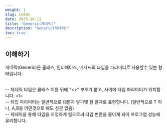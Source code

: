 ```yaml
---
weight: 1
slug: index
date: 2023-10-11
title: "Generic(제네릭)"
description: "Generic(제네릭)"
toc: true
---
```


## 이해하기

제네릭(Generic)은 클래스, 인터페이스, 메서드의 타입을 파라미터로 사용할수 있는 형태입니다.

<br>-- 제네릭 타입은 클래스 이름 뒤에 "<>" 부호가 붙고, 사이에 타입 파라미터가 위치합니다. `<T>`
<br>-- 타입 파라미터는 일반적으로 대문자 알파벳 한 글자로 표현합니다. (일반적으로 T 이나, A,B등 어떤것으로 해도 상관 없음)
<br>-- 제네릭을 통해 타입을 지정하게 됨으로써 타입 변환을 줄이게 되어 프로그램 성능에 유리합니다.